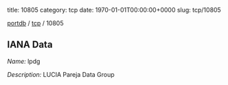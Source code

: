 title: 10805
category: tcp
date: 1970-01-01T00:00:00+0000
slug: tcp/10805

[portdb](/) / [tcp](/category/tcp.html) / 10805


## IANA Data

_Name:_ lpdg

_Description:_ LUCIA Pareja Data Group

